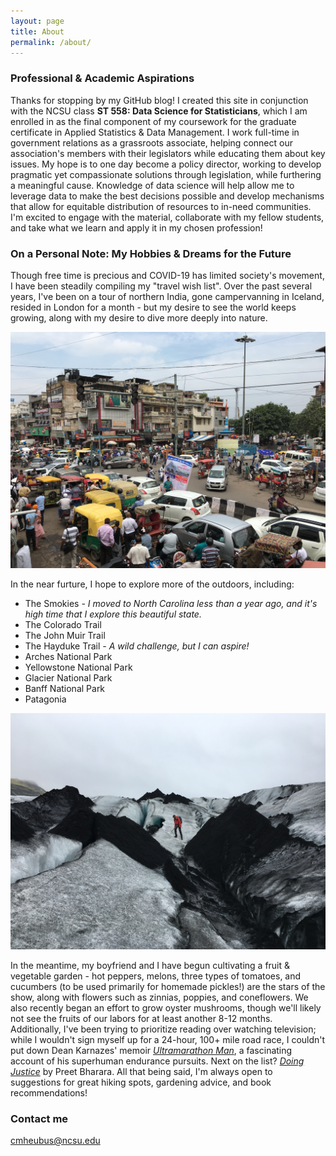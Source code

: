 ```yaml
---
layout: page
title: About
permalink: /about/
---
```


### Professional & Academic Aspirations

Thanks for stopping by my GitHub blog! I created this site in conjunction with the NCSU class **ST 558: Data Science for Statisticians**, which I am enrolled in as the final component of my coursework for the graduate certificate in Applied Statistics & Data Management. I work full-time in government relations as a grassroots associate, helping connect our association's members with their legislators while educating them about key issues. My hope is to one day become a policy director, working to develop pragmatic yet compassionate solutions through legislation, while furthering a meaningful cause. Knowledge of data science will help allow me to leverage data to make the best decisions possible and develop mechanisms that allow for equitable distribution of resources to in-need communities. I'm excited to engage with the material, collaborate with my fellow students, and take what we learn and apply it in my chosen profession! 

### On a Personal Note: My Hobbies & Dreams for the Future

Though free time is precious and COVID-19 has limited society's movement, I have been steadily compiling my "travel wish list". Over the past several years, I've been on a tour of northern India, gone campervanning in Iceland, resided in London for a month - but my desire to see the world keeps growing, along with my desire to dive more deeply into nature. 

![Old Delhi, India, August 2016.](/images/old%20delhi%202016.png)

In the near furture, I hope to explore more of the outdoors, including: 

* The Smokies *- I moved to North Carolina less than a year ago, and it's high time that I explore this beautiful state.*
* The Colorado Trail 
* The John Muir Trail 
* The Hayduke Trail *- A wild challenge, but I can aspire!*
* Arches National Park
* Yellowstone National Park
* Glacier National Park
* Banff National Park
* Patagonia 

![Glacier Hike, Iceland, June 2018.](/images/iceland%202018.png)

In the meantime, my boyfriend and I have begun cultivating a fruit & vegetable garden - hot peppers, melons, three types of tomatoes, and cucumbers (to be used primarily for homemade pickles!) are the stars of the show, along with flowers such as zinnias, poppies, and coneflowers. We also recently began an effort to grow oyster mushrooms, though we'll likely not see the fruits of our labors for at least another 8-12 months. Additionally, I've been trying to prioritize reading over watching television; while I wouldn't sign myself up for a 24-hour, 100+ mile road race, I couldn't put down Dean Karnazes' memoir [*Ultramarathon Man*](https://www.goodreads.com/book/show/87632.Ultramarathon_Man), a fascinating account of his superhuman endurance pursuits. Next on the list? [*Doing Justice*](https://www.goodreads.com/en/book/show/43166269-doing-justice) by Preet Bharara. All that being said, I'm always open to suggestions for great hiking spots, gardening advice, and book recommendations! 

### Contact me

[cmheubus@ncsu.edu](mailto:cmheubus@ncsu.edu)
